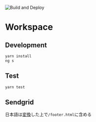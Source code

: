 ![Build and Deploy](https://github.com/deerboy/camp/workflows/Build%20and%20Deploy/badge.svg)

# Workspace

## Development

```bash
yarn install
ng s
```

## Test

```bash
yarn test
```

## Sendgrid

日本語は[変換](https://tech-unlimited.com/numeric-char-ref.html)した上で`/footer.html`に含める
